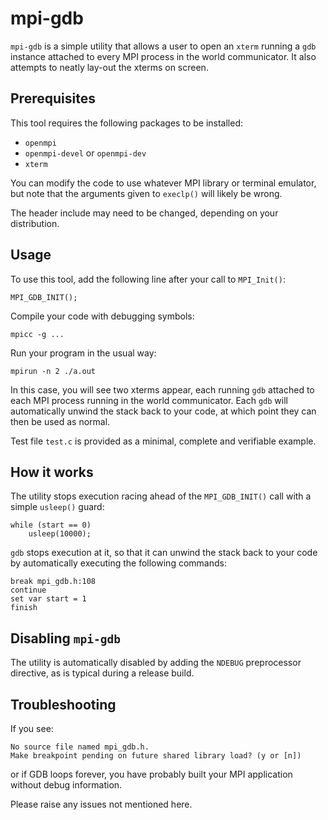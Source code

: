 # mpi-gdb

`mpi-gdb` is a simple utility that allows a user to open an `xterm` running a
`gdb` instance attached to every MPI process in the world communicator. It also
attempts to neatly lay-out the xterms on screen.

## Prerequisites

This tool requires the following packages to be installed:

- `openmpi`
- `openmpi-devel` or `openmpi-dev`
- `xterm`

You can modify the code to use whatever MPI library or terminal emulator, but
note that the arguments given to `execlp()` will likely be wrong.

The header include may need to be changed, depending on your distribution.

## Usage

To use this tool, add the following line after your call to `MPI_Init()`:

    MPI_GDB_INIT();

Compile your code with debugging symbols:

    mpicc -g ...

Run your program in the usual way:

    mpirun -n 2 ./a.out

In this case, you will see two xterms appear, each running `gdb` attached to
each MPI process running in the world communicator. Each `gdb` will
automatically unwind the stack back to your code, at which point
they can then be used as normal.

Test file `test.c` is provided as a minimal, complete and verifiable example.

## How it works

The utility stops execution racing ahead of the `MPI_GDB_INIT()` call with a
simple `usleep()` guard:

    while (start == 0)
        usleep(10000);

`gdb` stops execution at it, so that it can unwind the stack back to your code
by automatically executing the following commands:

    break mpi_gdb.h:108
    continue
    set var start = 1
    finish

## Disabling `mpi-gdb`

The utility is automatically disabled by adding the `NDEBUG` preprocessor
directive, as is typical during a release build.

## Troubleshooting

If you see:

```
No source file named mpi_gdb.h.
Make breakpoint pending on future shared library load? (y or [n])
```

or if GDB loops forever, you have probably built your MPI application without
debug information.

Please raise any issues not mentioned here.
